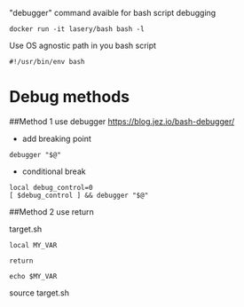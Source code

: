 "debugger" command avaible for bash script debugging

```
docker run -it lasery/bash bash -l
```

Use OS agnostic path in you bash script
```
#!/usr/bin/env bash
```

# Debug methods

##Method 1
use debugger
https://blog.jez.io/bash-debugger/

- add breaking point
```
debugger "$@"
```

- conditional break
```
local debug_control=0
[ $debug_control ] && debugger "$@"
```

##Method 2
use return

target.sh
```
local MY_VAR

return

echo $MY_VAR
```
source target.sh
